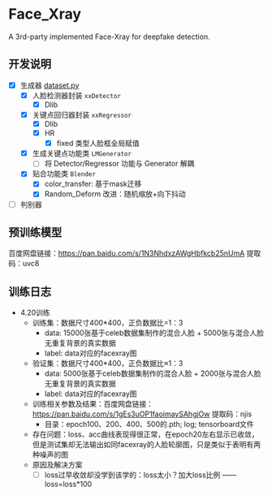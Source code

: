 # Face_Xray
A 3rd-party implemented Face-Xray for deepfake detection.

## 开发说明
- [x] 生成器 [dataset.py](dataset.py)
  - [x] 人脸检测器封装 `xxDetector`
    - [x] Dlib 
  - [x] 关键点回归器封装 `xxRegressor`
    - [x] Dlib
    - [x] HR
      - [x] fixed 类型人脸框全局赋值 
  - [x] 生成关键点功能类 `LMGenerator`
    - [ ] 将 Detector/Regressor 功能与 Generator 解耦
  - [x] 贴合功能类 `Blender`
    - [x] color_transfer: 基于mask迁移 
    - [x] Random_Deform 改进：随机缩放+向下抖动
- [ ] 判别器

## 预训练模型
百度网盘链接：https://pan.baidu.com/s/1N3NhdxzAWgHbfkcb25nUmA  提取码：uvc8

## 训练日志
- 4.20训练
  - 训练集：数据尺寸400*400，正负数据比=1：3
    - data: 15000张基于celeb数据集制作的混合人脸 + 5000张与混合人脸无重复背景的真实数据
    - label: data对应的facexray图
  - 验证集：数据尺寸400*400，正负数据比≈1：3
    - data: 5000张基于celeb数据集制作的混合人脸 + 2000张与混合人脸无重复背景的真实数据
    - label: data对应的facexray图
  - 训练相关参数及结果：百度网盘链接：https://pan.baidu.com/s/1gEs3uOP1faoimaySAhgjOw  提取码：njis
    - 目录：epoch100、200、400、500的.pth; log; tensorboard文件
  - 存在问题：loss、acc曲线表现得很正常，在epoch20左右显示已收敛，但是测试集却无法输出如同facexray的人脸轮廓图，只是类似于表明有两种噪声的图
  - 原因及解决方案
    - [ ] loss过早收敛却没学到该学的：loss太小？加大loss比例 —— loss=loss*100
